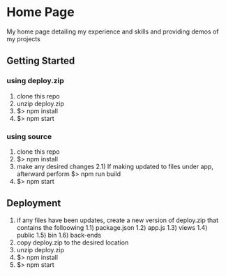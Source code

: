# Home Page

My home page detailing my experience and skills and providing demos of my projects

## Getting Started

### using deploy.zip
1) clone this repo
2) unzip deploy.zip
3) $> npm install
4) $> npm start

### using source
1) clone this repo
3) $> npm install
2) make any desired changes
2.1) If making updated to files under app, afterward perform $> npm run build
4) $> npm start

## Deployment
1) if any files have been updates, create a new version of deploy.zip that contains the folloowing
1.1) package.json
1.2) app.js
1.3) views
1.4) public
1.5) bin
1.6) back-ends
2) copy deploy.zip to the desired location
2) unzip deploy.zip
3) $> npm install
4) $> npm start

